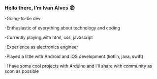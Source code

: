 <h3>Hello there, I’m Ivan Alves 😎</h3>

-Going-to-be dev

-Enthusiastic of everything about technology and coding

-Currently playing with html, css, javascript <!--(soon I'll be diving into deeper waters)-->

-Experience as electronics engineer
<!-- -As electronics engineer, I've played this role a little (~10 years) and have some experience -->

-Played a little with Android and iOS development (kotlin, java, swift)

-I have some cool projects with Arduino and I'll share with community as soon as possible
<!-- How to reach me: ivan.alves22@hotmail.com-->

<!---
ivanalves890/ivanalves890 is a ✨ special ✨ repository because its `README.md` (this file) appears on your GitHub profile.
You can click the Preview link to take a look at your changes.
--->
